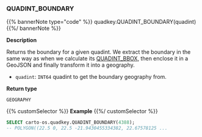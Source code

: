 ### QUADINT_BOUNDARY

{{% bannerNote type="code" %}}
quadkey.QUADINT_BOUNDARY(quadint)
{{%/ bannerNote %}}

**Description**

Returns the boundary for a given quadint. We extract the boundary in the same way as when we calculate its [QUADINT_BBOX](#quadint_bbox), then enclose it in a GeoJSON and finally transform it into a geography.

* `quadint`: `INT64` quadint to get the boundary geography from.

**Return type**

`GEOGRAPHY`

{{% customSelector %}}
**Example**
{{%/ customSelector %}}

```sql
SELECT carto-os.quadkey.QUADINT_BOUNDARY(4388);
-- POLYGON((22.5 0, 22.5 -21.9430455334382, 22.67578125 ...
```